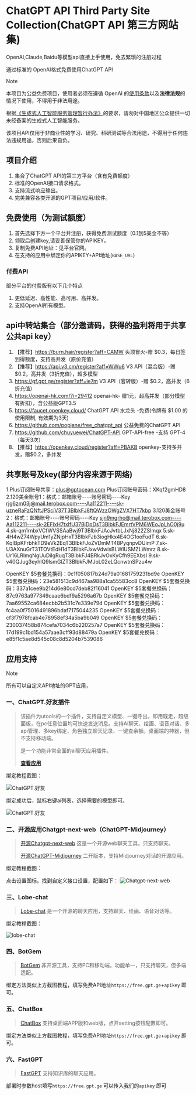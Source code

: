 # ChatGPT API Third Party Site Collection(ChatGPT API 第三方网站集)
OpenAI,Claude,Baidu等模型api直接上手使用，免去繁琐的注册过程

通过标准的 OpenAI格式免费使用ChatGPT API


> [!NOTE]
> 本项目为公益免费项目，使用者必须在遵循 OpenAI 的[使用条款](https://openai.com/policies/terms-of-use)以及**法律法规**的情况下使用，不得用于非法用途。
> 
> 根据[《生成式人工智能服务管理暂行办法》](http://www.cac.gov.cn/2023-07/13/c_1690898327029107.htm)的要求，请勿对中国地区公众提供一切未经备案的生成式人工智能服务。
>
> 该项目API仅用于非商业性的学习、研究、科研测试等合法用途，不得用于任何违法违规用途，否则后果自负。

## 项目介绍
1. 集合了ChatGPT API的第三方平台（含有免费额度）
2. 标准的OpenAI接口请求格式。
3. 支持流式响应输出。
4. 完美兼容各类开源的GPT项目/应用/软件。

## 免费使用（为测试额度）

1. 首先选择下方一个平台并注册，获得免费测试额度（0.1到5美金不等）
2. 领取后创建key,请妥善保管你的APIKEY。
3. 复制免费API地址：见平台官网。
4. 在支持的应用中绑定你的APIKEY+API地址(`BASE_URL`)


### 付费API
部分平台的付费版有以下几个特点
1. 更低延迟、高性能、高可用、高并发。
2. 支持OpenAI所有模型。

## api中转站集合（部分邀请码，获得的盈利将用于共享公共api key）
1.  【推荐】https://burn.hair/register?aff=CAMW 头顶冒火-赠 $0.3，每日签到得额度，支持高并发（原价充值）
2. 【推荐】https://api.v3.cm/register?aff=WWu6  V3 API（混合版）-赠 $0.2，高并发（3折充值），超多模型
3.   https://gf.gpt.ge/register?aff=ie7m    V3 API（官转版）-赠 $0.2，高并发（6折充值）
4.   https://openai-hk.com/?i=29412      openai-hk- 赠1元，超高并发（部分模型有折扣），含公益版GPT3.5
5.   https://faucet.openkey.cloud/     ChatGPT API 水龙头 -免费(令牌有 $1.00 的使用限制, 有效期为3天)
6.   https://github.com/popjane/free_chatgpt_api   公益免费的ChatGPT API
7.   https://github.com/chuyuewei/ChatGPT-API   GPT-API-free  -支持 GPT-4（每天3次）
8.   【推荐】https://openkey.cloud/register?aff=PBAKB    openkey-支持多并发，赠$0.2，多并发
   
## 共享账号及key(部分内容来源于网络)
1.Plus订阅账号共享：plus@gptocean.com Plus订阅账号密码：XKqf2gmHD8
2.120美金账号1：格式：邮箱账号----账号密码----Key rjg6zm03j@mail.terobox.com----Aa112211----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
3.120美金账号2：格式：邮箱账号----账号密码----Key sjn9mgrho@mail.terobox.com----Aa112211----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
4.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
5.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
6.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
7.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
8.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
9.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

OpenKEY $5套餐兑换码：0c1f050817b24d79a01681759231bd9e
OpenKEY $5套餐兑换码：23e581513c9d467aa988a1ca55583cc8
OpenKEY $5套餐兑换码：337a1cee9b214d6e80cd7deb82f16041
OpenKEY $5套餐兑换码：87c9763a977349caae6bdf9a5296a67b
OpenKEY $5套餐兑换码：7aa69552ca684ecbb2b531c7e339e79d
OpenKEY $5套餐兑换码：fc4aa0f75016491896bdaf7175044235
OpenKEY $5套餐兑换码：cf3f7978fcab4e78958ef34a5ba9b049
OpenKEY $5套餐兑换码：230037458b874cefa7034c6b220257a7
OpenKEY $5套餐兑换码：17d199c1bd154a57aae3cff93d88479a
OpenKEY $5套餐兑换码：e85f1c5ae8d545c08c8d5204b7539086
## 应用支持

> [!NOTE]
> 所有可以自定义API地址的GPT应用，


### 一、ChatGPT.好友插件

> 该插件为utools的一个插件，支持自定义模型、一键呼出，即用既走，超级面板，在pc任意位置均可快速发送消息。支持Ai聊天、绘画、语音对话、多api管理、多key绑定、角色独立聊天记录、一键查余额。桌面端的神器，但不支持移动端。
>
> 是一个功能非常全面的ai聊天应用插件。
> 
> [ **查看应用**](https://u.tools/plugins/detail/ChatGPT.%E5%A5%BD%E5%8F%8B/)

绑定教程截图：

![ChatGPT.好友](./images/free_utools.png)

绑定成功后，鼠标右键ai列表，选择需要的模型即可。

![ChatGPT.好友](./images/free_utools1.png)

### 二、开源应用Chatgpt-next-web（ChatGPT-Midjourney）

> [开源Chatgpt-next-web](https://github.com/ChatGPTNextWeb/ChatGPT-Next-Web) 这是一个开源web聊天工具，只支持聊天。
> 
> [开源ChatGPT-Midjourney](https://github.com/Licoy/ChatGPT-Midjourney) 二开版本，支持Midjourney对话的开源应用。

绑定教程截图：

点击设置图标。找到自定义接口设置，配置如下：
![Chatgpt-next-web](./images/free_chatgpt-next-web.png)

### 三、Lobe-chat

> [Lobe-chat](https://github.com/lobehub/lobe-chat) 是一个开源的聊天应用，支持聊天、绘画、语音对话等。

绑定教程截图：

![lobe-chat](./images/free_lobe-chat.png)

### 四、BotGem

> [BotGem](https://botgem.com/) 非开源工具，支持PC和移动端，功能单一，只支持聊天，但多端适配。

绑定方法类似上方截图教程，填写免费API地址`https://free.gpt.ge`+`apikey` 即可。

### 五、ChatBox

> [ChatBox](https://github.com/Bin-Huang/chatbox) 支持桌面端APP版和web版，点开setting按钮配置即可。

绑定方法类似上方截图教程，填写免费API地址`https://free.gpt.ge`+`apikey` 即可。

### 六、FastGPT

> [FastGPT](https://github.com/labring/FastGPT) 支持知识库的聊天应用。

部署时参数host填写`https://free.gpt.ge` 可以传入我们的`apikey` 即可


